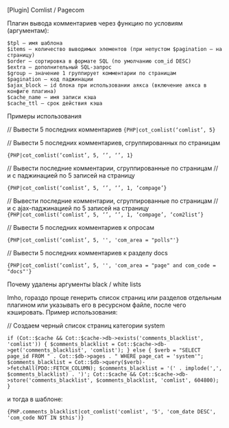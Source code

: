 [Plugin] Comlist / Pagecom

Плагин вывода комментариев через функцию по условиям (аргументам):

    $tpl – имя шаблона
    $items – количество выводимых элементов (при непустом $pagination – на страницу)
    $order – сортировка в формате SQL (по умолчанию com_id DESC)
    $extra – дополнительный SQL-запрос
    $group – значение 1 группирует комментарии по страницам
    $pagination – код паджинации
    $ajax_block – id блока при использовании аякса (включение аякса в конфиге плагина)
    $cache_name – имя записи кэша
    $cache_ttl – срок действия кэша

Примеры использования

// Вывести 5 последних комментариев
`{PHP|cot_comlist(‘comlist’, 5}`
 
// Вывести 5 последних комментариев, сгруппированных по страницам

`{PHP|cot_comlist(‘comlist’, 5, ‘’, ‘’, 1}`
 
// Вывести последние комментарии, сгруппированные по страницам 
// и с паджинацией по 5 записей на страницу

`{PHP|cot_comlist(‘comlist’, 5, ‘’, ‘’, 1, ‘compage’}`
 
// Вывести последние комментарии, сгруппированные по страницам 
// и с ajax-паджинацией по 5 записей на страницу
`{PHP|cot_comlist(‘comlist’, 5, ‘’, ‘’, 1, ‘compage’, ‘com2list’}`
 
// Вывести 5 последних комментариев к опросам

`{PHP|cot_comlist(‘comlist’, 5, '', 'com_area = "polls"'}`
 
// Вывести 5 последних комментариев к разделу docs

`{PHP|cot_comlist(‘comlist’, 5, '', 'com_area = "page" and com_code = "docs"'}`

Почему удалены аргументы black / white lists

Imho, гораздо проще генерить список страниц или разделов отдельным плагином или указывать его в ресурсном файле, после чего кэшировать. Пример использования:

	
// Создаем черный список страниц категории system

`if (Cot::$cache && Cot::$cache->db->exists('comments_blacklist', 'comlist')) {
  $comments_blacklist = Cot::$cache->db->get('comments_blacklist', 'comlist');
}
else {
  $verb = "SELECT page_id FROM " . Cot::$db->pages . " WHERE page_cat = 'system'";
  $comments_blacklist = Cot::$db->query($verb)->fetchAll(PDO::FETCH_COLUMN);
  $comments_blacklist = '(' . implode(',', $comments_blacklist) . ')';
  Cot::$cache && Cot::$cache->db->store('comments_blacklist', $comments_blacklist, 'comlist', 604800);
}`


и тогда в шаблоне:

`{PHP.comments_blacklist|cot_comlist('comlist', '5', 'com_date DESC', 'com_code NOT IN $this')}`
